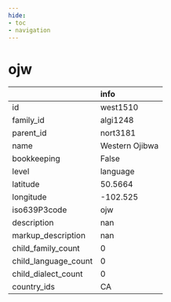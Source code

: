 ```yaml
---
hide:
- toc
- navigation
---
```

# ojw
|                      | info           |
|:---------------------|:---------------|
| id                   | west1510       |
| family_id            | algi1248       |
| parent_id            | nort3181       |
| name                 | Western Ojibwa |
| bookkeeping          | False          |
| level                | language       |
| latitude             | 50.5664        |
| longitude            | -102.525       |
| iso639P3code         | ojw            |
| description          | nan            |
| markup_description   | nan            |
| child_family_count   | 0              |
| child_language_count | 0              |
| child_dialect_count  | 0              |
| country_ids          | CA             |